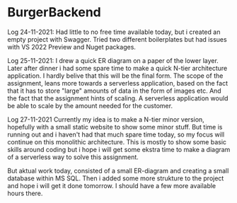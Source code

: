 # BurgerBackend

Log 24-11-2021:
Had little to no free time available today, but i created an empty project with Swagger. Tried two different boilerplates but had issues with VS 2022 Preview and Nuget packages.

Log 25-11-2021:
I drew a quick ER diagram on a paper of the lower layer. Later after dinner i had some spare time to make a quick N-tier architecture application. I hardly belive that
this will be the final form. The scope of the assignment, leans more towards a serverless application, based on the fact that it has to store "large" amounts of data
in the form of images etc. And the fact that the assignment hints of scaling. A serverless application would be able to scale by the amount needed for the customer.

Log 27-11-2021
Currently my idea is to make a N-tier minor version, hopefully with a small static website to show some minor stuff. But time is running out and i haven't had that much spare time today,
so my focus will continue on this monolithic architecture. This is mostly to show some basic skills around coding but i hope i will get some ekstra time to make a diagram of a serverless way to solve this
assignment.

But aktual work today, consisted of a small ER-diagram and creating a small database within MS SQL. Then i added some more strukture to the project and hope i will get it done tomorrow. I should have a few more
available hours there.
